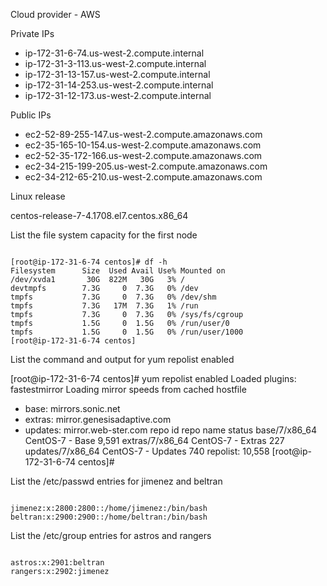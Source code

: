 <p>Cloud provider - AWS</>


<p>Private IPs</p>

* ip-172-31-6-74.us-west-2.compute.internal
* ip-172-31-3-113.us-west-2.compute.internal
* ip-172-31-13-157.us-west-2.compute.internal
* ip-172-31-14-253.us-west-2.compute.internal
* ip-172-31-12-173.us-west-2.compute.internal


<p>Public IPs</p>

* ec2-52-89-255-147.us-west-2.compute.amazonaws.com
* ec2-35-165-10-154.us-west-2.compute.amazonaws.com
* ec2-52-35-172-166.us-west-2.compute.amazonaws.com
* ec2-34-215-199-205.us-west-2.compute.amazonaws.com
* ec2-34-212-65-210.us-west-2.compute.amazonaws.com


<p>Linux release</p>

centos-release-7-4.1708.el7.centos.x86_64



<p>List the file system capacity for the first node</p>
<pre><code>
[root@ip-172-31-6-74 centos]# df -h
Filesystem      Size  Used Avail Use% Mounted on
/dev/xvda1       30G  822M   30G   3% /
devtmpfs        7.3G     0  7.3G   0% /dev
tmpfs           7.3G     0  7.3G   0% /dev/shm
tmpfs           7.3G   17M  7.3G   1% /run
tmpfs           7.3G     0  7.3G   0% /sys/fs/cgroup
tmpfs           1.5G     0  1.5G   0% /run/user/0
tmpfs           1.5G     0  1.5G   0% /run/user/1000
[root@ip-172-31-6-74 centos]
</code></pre>


<p>List the command and output for yum repolist enabled</p>

[root@ip-172-31-6-74 centos]# yum repolist enabled
Loaded plugins: fastestmirror
Loading mirror speeds from cached hostfile
 * base: mirrors.sonic.net
 * extras: mirror.genesisadaptive.com
 * updates: mirror.web-ster.com
repo id                                               repo name                                                       status
base/7/x86_64                                         CentOS-7 - Base                                                 9,591
extras/7/x86_64                                       CentOS-7 - Extras                                               227
updates/7/x86_64                                      CentOS-7 - Updates                                              740
repolist: 10,558
[root@ip-172-31-6-74 centos]# 



<p>List the /etc/passwd entries for jimenez and beltran</p>

<pre><code>
jimenez:x:2800:2800::/home/jimenez:/bin/bash
beltran:x:2900:2900::/home/beltran:/bin/bash
</code></pre>


<p>List the /etc/group entries for astros and rangers</p>

<pre><code>
astros:x:2901:beltran
rangers:x:2902:jimenez
</code></pre>
